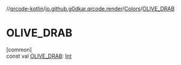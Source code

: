 //[qrcode-kotlin](../../../index.md)/[io.github.g0dkar.qrcode.render](../index.md)/[Colors](index.md)/[OLIVE_DRAB](-o-l-i-v-e_-d-r-a-b.md)

# OLIVE_DRAB

[common]\
const val [OLIVE_DRAB](-o-l-i-v-e_-d-r-a-b.md): [Int](https://kotlinlang.org/api/latest/jvm/stdlib/kotlin/-int/index.html)
